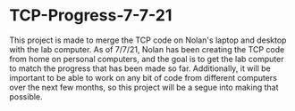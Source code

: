 # TCP-Progress-7-7-21
This project is made to merge the TCP code on Nolan's laptop and desktop with the lab computer. As of 7/7/21, Nolan has been creating the TCP code from home on personal computers, and the goal is to get the lab computer to match the progress that has been made so far.  Additionally, it will be important to be able to work on any bit of code from different computers over the next few months, so this project will be a segue into making that possible.
